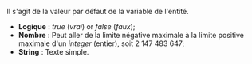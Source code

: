 Il s'agit de la valeur par défaut de la variable de l'entité.
- **Logique** : _true_ (_vrai_) or _false_ (_faux_);
- **Nombre** : Peut aller de la limite négative maximale à la limite positive maximale d'un *integer* (entier), soit 2 147 483 647;
- **String** : Texte simple.